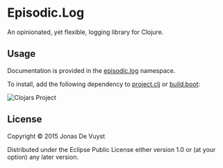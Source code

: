 # Episodic.Log

An opinionated, yet flexible, logging library for Clojure.

## Usage

Documentation is provided in the [episodic.log](src/episodic/log.clj) namespace.

To install, add the following dependency to [project.clj](http://leiningen.org) or [build.boot](http://boot-clj.com):

![Clojars Project](http://clojars.org/episodic-log/latest-version.svg)

## License

Copyright © 2015 Jonas De Vuyst

Distributed under the Eclipse Public License either version 1.0 or (at
your option) any later version.
